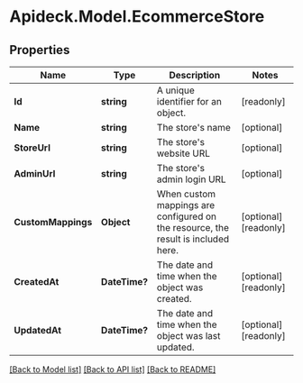 # Apideck.Model.EcommerceStore

## Properties

Name | Type | Description | Notes
------------ | ------------- | ------------- | -------------
**Id** | **string** | A unique identifier for an object. | [readonly] 
**Name** | **string** | The store&#39;s name | [optional] 
**StoreUrl** | **string** | The store&#39;s website URL | [optional] 
**AdminUrl** | **string** | The store&#39;s admin login URL | [optional] 
**CustomMappings** | **Object** | When custom mappings are configured on the resource, the result is included here. | [optional] [readonly] 
**CreatedAt** | **DateTime?** | The date and time when the object was created. | [optional] [readonly] 
**UpdatedAt** | **DateTime?** | The date and time when the object was last updated. | [optional] [readonly] 

[[Back to Model list]](../README.md#documentation-for-models) [[Back to API list]](../README.md#documentation-for-api-endpoints) [[Back to README]](../README.md)


